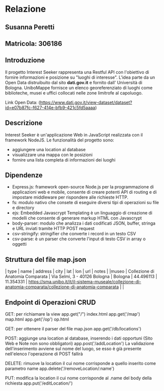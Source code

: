 # Relazione
## Susanna Peretti
## Matricola: 306186

## Introduzione
Il progetto Interest Seeker rappresenta una Restful API con l'obiettivo di fornire informazioni e posizione su "luoghi di interesse".
L'idea parte da un Open Data distruibuito dal sito **dati.gov.it** e fornito dall' Università di Bologna.
UniboMappe fornisce un elenco georeferenziato di luoghi come biblioteche, musei e uffici collocati nelle zone limitrofe al capoluogo.

Link Open Data: (https://www.dati.gov.it/view-dataset/dataset?id=e07b87fc-f627-414e-bfb9-421c5fd5aaaa)

## Descrizione
Interest Seeker è un'applicazione Web in JavaScript realizzata con il framework NodeJS. 
Le funzionalità del progetto sono:
- aggiungere una location al database
- visualizzare una mappa con le posizioni
- fornire una lista completa di informazioni dei luoghi

## Dipendenze
- Express.js: framework open-source Node.js per la programmazione di applicazioni web e mobile, consente di creare potenti API di routing e di impostare middleware per rispondere alle richieste HTTP.
- fs: modulo nativo che consete di eseguire diversi tipi di operazioni su file e directory
- ejs: Embedded Javascrypt Templating è un linguaggio di creazione di modelli che consente di generare markup HTML con Javascrypt
- body-parser: modulo che analizza i dati codificati JSON, buffer, stringa e URL inviati tramite HTTP POST request
- csv-stringify: stringifier che converte i record in un testo CSV
- csv-parse: è un parser che converte l'input di testo CSV in array o oggetti

## Struttura del file map.json
| type  | name  | address  | city  | lat  | lon  | url  | notes  |
|museo  | Collezione di Anatomia Comparata  | Via Selmi, 3 - 40126 Bologna  | Bologna  | 44.496113  | 11.354331  | https://sma.unibo.it/it/il-sistema-museale/collezione-di-anatomia-comparata/collezione-di-anatomia-comparata  |  |

## Endpoint di Operazioni CRUD
GET: per richiamare la view
app.get("/")       index.html
app.get('/map')    map.html
app.get('/op')     op.html

GET: per ottenere il parser del file map.json
app.get('/db/locations')

POST: aggiunge una location al database, inserendo i dati opportuni (Sito Web e Note non sono obbligatori)
app.post('/addLocation')
La validazione dell'inserimento avviene sul nome del luogo, se esso è già presente nell'elenco l'operazione di POST fallirà

DELETE: rimuove la location il cui nome corrisponde a quello inserito come parametro name
app.delete('/removeLocation/:name')

PUT: modifica la location il cui nome corrisponde al .name del body della richiesta
app.put('/editLocation/')